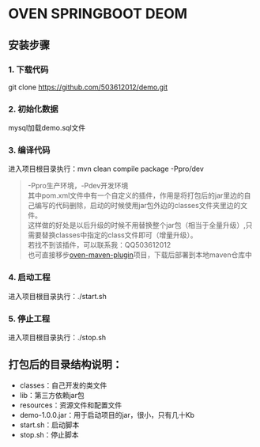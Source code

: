 # OVEN SPRINGBOOT DEOM

## 安装步骤
### 1. 下载代码
git clone https://github.com/503612012/demo.git
### 2. 初始化数据
mysql加载demo.sql文件
### 3. 编译代码
进入项目根目录执行：mvn clean compile package -Ppro/dev
> -Ppro生产环境，-Pdev开发环境  
> 其中pom.xml文件中有一个自定义的插件，作用是将打包后的jar里边的自己编写的代码删除，启动的时候使用jar包外边的classes文件夹里边的文件。  
> 这样做的好处是以后升级的时候不用替换整个jar包（相当于全量升级）,只需要替换classes中指定的class文件即可（增量升级）。  
> 若找不到该插件，可以联系我：QQ503612012  
> 也可直接移步[oven-maven-plugin](https://github.com/503612012/oven-maven-plugin)项目，下载后部署到本地maven仓库中
### 4. 启动工程
进入项目根目录执行：./start.sh
### 5. 停止工程
进入项目根目录执行：./stop.sh
## 打包后的目录结构说明：
- classes：自己开发的类文件
- lib：第三方依赖jar包
- resources：资源文件和配置文件
- demo-1.0.0.jar：用于启动项目的jar，很小，只有几十Kb
- start.sh：启动脚本
- stop.sh：停止脚本